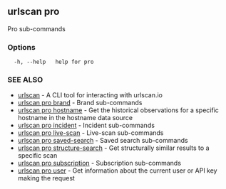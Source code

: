 ## urlscan pro

Pro sub-commands

### Options

```
  -h, --help   help for pro
```

### SEE ALSO

* [urlscan](urlscan.md)	 - A CLI tool for interacting with urlscan.io
* [urlscan pro brand](urlscan_pro_brand.md)	 - Brand sub-commands
* [urlscan pro hostname](urlscan_pro_hostname.md)	 - Get the historical observations for a specific hostname in the hostname data source
* [urlscan pro incident](urlscan_pro_incident.md)	 - Incident sub-commands
* [urlscan pro live-scan](urlscan_pro_live-scan.md)	 - Live-scan sub-commands
* [urlscan pro saved-search](urlscan_pro_saved-search.md)	 - Saved search sub-commands
* [urlscan pro structure-search](urlscan_pro_structure-search.md)	 - Get structurally similar results to a specific scan
* [urlscan pro subscription](urlscan_pro_subscription.md)	 - Subscription sub-commands
* [urlscan pro user](urlscan_pro_user.md)	 - Get information about the current user or API key making the request

